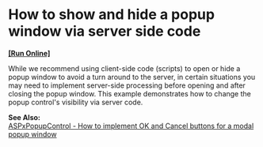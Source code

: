 # How to show and hide a popup window via server side code
<!-- run online -->
**[[Run Online]](https://codecentral.devexpress.com/e499)**
<!-- run online end -->


<p>While we recommend using client-side code (scripts) to open or hide a popup window to avoid a turn around to the server, in certain situations you may need to implement server-side processing before opening and after closing the popup window. This example demonstrates how to change the popup control's visibility via server code.</p><p><strong>See Also:</strong><br />
<a href="https://www.devexpress.com/Support/Center/p/E493">ASPxPopupControl - How to implement OK and Cancel buttons for a modal popup window</a></p>

<br/>


